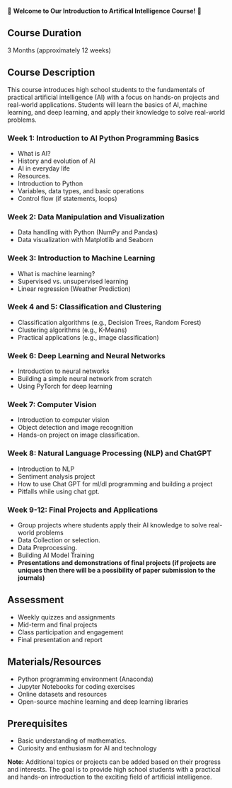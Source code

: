 🌟 **Welcome to Our Introduction to Artifical Intelligence Course!** 🚀

## Course Duration
3 Months (approximately 12 weeks)

## Course Description
This course introduces high school students to the fundamentals of practical artificial intelligence (AI) with a focus on hands-on projects and real-world applications. Students will learn the basics of AI, machine learning, and deep learning, and apply their knowledge to solve real-world problems.

### Week 1: Introduction to AI Python Programming Basics
- What is AI?
- History and evolution of AI
- AI in everyday life
- Resources. 
- Introduction to Python
- Variables, data types, and basic operations
- Control flow (if statements, loops)

### Week 2: Data Manipulation and Visualization
- Data handling with Python (NumPy and Pandas)
- Data visualization with Matplotlib and Seaborn

### Week 3: Introduction to Machine Learning
- What is machine learning?
- Supervised vs. unsupervised learning
- Linear regression (Weather Prediction)

### Week 4 and 5: Classification and Clustering
- Classification algorithms (e.g., Decision Trees, Random Forest)
- Clustering algorithms (e.g., K-Means)
- Practical applications (e.g., image classification)

### Week 6: Deep Learning and Neural Networks
- Introduction to neural networks
- Building a simple neural network from scratch
- Using PyTorch for deep learning

### Week 7: Computer Vision
- Introduction to computer vision
- Object detection and image recognition
- Hands-on project on image classification. 
 
### Week 8: Natural Language Processing (NLP) and ChatGPT
- Introduction to NLP
- Sentiment analysis project
- How to use Chat GPT for ml/dl programming and building a project
- Pitfalls while using chat gpt. 

### Week 9-12: Final Projects and Applications
- Group projects where students apply their AI knowledge to solve real-world problems
-   Data Collection or selection.
-   Data Preprocessing.
-   Building AI Model Training 
- **Presentations and demonstrations of final projects (if projects are uniques then there will be a possibility of paper submission to the journals)**

## Assessment
- Weekly quizzes and assignments
- Mid-term and final projects
- Class participation and engagement
- Final presentation and report

## Materials/Resources
- Python programming environment (Anaconda)
- Jupyter Notebooks for coding exercises
- Online datasets and resources
- Open-source machine learning and deep learning libraries

## Prerequisites
- Basic understanding of mathematics. 
- Curiosity and enthusiasm for AI and technology

**Note:** Additional topics or projects can be added based on their progress and interests. The goal is to provide high school students with a practical and hands-on introduction to the exciting field of artificial intelligence.
